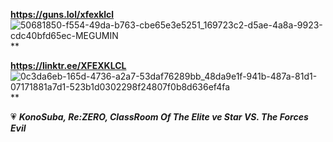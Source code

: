 **https://guns.lol/xfexklcl** ![50681850-f554-49da-b763-cbe65e3e5251_169723c2-d5ae-4a8a-9923-cdc40bfd65ec-MEGUMIN](https://github.com/user-attachments/assets/c94a0889-3188-4d89-8678-a7cc9bd11854)**

**https://linktr.ee/XFEXKLCL** ![0c3da6eb-165d-4736-a2a7-53daf76289bb_48da9e1f-941b-487a-81d1-07171881a7d1-523b1d0302298f24807f0b8d636ef4fa](https://github.com/user-attachments/assets/7dae85d5-3e06-4775-8b47-ef8a0c165793)**

💗 ***KonoSuba, Re:ZERO, ClassRoom Of The Elite ve Star VS. The Forces Evil***
